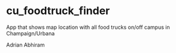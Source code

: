 # cu_foodtruck_finder
App that shows map location with all food trucks on/off campus in Champaign/Urbana

Adrian 
Abhiram
